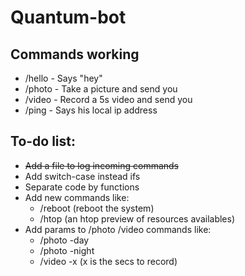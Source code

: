 # Quantum-bot

## Commands working
- /hello  - Says "hey"
- /photo  - Take a picture and send you
- /video  - Record a 5s video and send you
- /ping   - Says his local ip address

## To-do list:
- ~~Add a file to log incoming commands~~
- Add switch-case instead ifs
- Separate code by functions
- Add new commands like:
  - /reboot (reboot the system)
  - /htop   (an htop preview of resources availables)
- Add params to /photo /video commands like:
  - /photo -day
  - /photo -night
  - /video -x (x is the secs to record)
